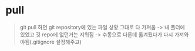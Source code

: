 # pull
> git pull 하면 git repository에 있는 파일 상황 그대로 다 가져옴 -> 내 폴더에 있었고 깃 repo에 없던거는 지워짐 -> 수동으로 다른데 옮겨뒀다가 다시 가져와야됨(.gitignore 설정해주고)